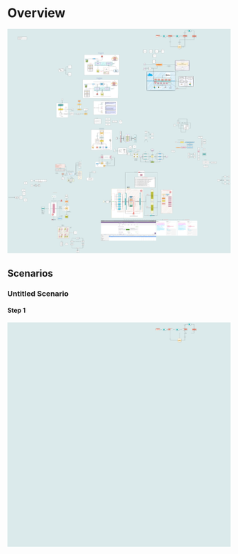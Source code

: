 Overview
==============

<img src="./Overview.png" />

Scenarios
--------------

### Untitled Scenario

#### Step 1
<img src="./(0_0) - Untitled Scenario - Step 1.png" />


